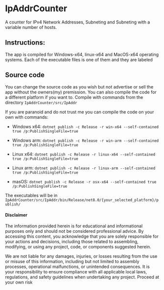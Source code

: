 # IpAddrCounter
A counter for IPv4 Network Addresses, Subneting and Subneting with a variable number of hosts.

## Instructions:
 The app is compiled for Windows-x64, linux-x64 and MacOS-x64 operating systems.
 Each of the executable files is one of them and they are labeled

## Source code
 You can change the source code as you wish but not advertise or sell the app without the owners(my) premission.
 You can also compile the code for a different platform if you want to.
 Compile with commands from the directory ```IpAddrCounter/src/IpAddr```

 If you are paranoid and do not trust me you can compile the code on your own with commands:
   - Windows x64: ```dotnet publish -c Release -r win-x64 --self-contained true /p:PublishSingleFile=true```

   - Windows arm: ```dotnet publish -c Release -r win-arm --self-contained true /p:PublishSingleFile=true```

   - Linux x64: ```dotnet publish -c Release -r linux-x64 --self-contained true /p:PublishSingleFile=true```

   - Linux arm: ```dotnet publish -c Release -r linux-arm --self-contained true /p:PublishSingleFile=true```

   - masOS: ```dotnet publish -c Release -r osx-x64 --self-contained true /p:PublishSingleFile=true```

 The executables will be in ```IpAddrCounter/src/IpAddr/bin/Release/net8.0/{your_selected_platform}/publish/```

#### Disclaimer
The information provided herein is for educational and informational purposes only and should not be considered professional advice. By accessing this content, you acknowledge that you are solely responsible for your actions and decisions, including those related to assembling, modifying, or using any project, code, or components suggested herein.

We are not liable for any damages, injuries, or losses resulting from the use or misuse of this information, including but not limited to assembly processes, operational malfunctions, or unintended consequences. It is your responsibility to ensure compliance with all applicable local laws, regulations, and safety guidelines when undertaking any project. Proceed at your own risk